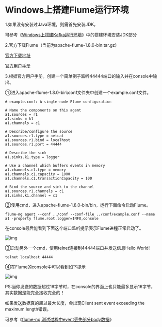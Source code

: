 # Windows上搭建Flume运行环境

1.如果没有安装过Java环境，则需首先安装JDK。

可参考《[Windows上搭建Kafka运行环境](http://www.cnblogs.com/chevin/p/8427684.html)》中的搭建环境安装JDK部分

2.官方下载Flume（当前为apache-flume-1.8.0-bin.tar.gz）

[官方下载地址](http://flume.apache.org/download.html)

[官方用户手册](http://flume.apache.org/documentation.html)

3.根据官方用户手册，创建一个简单例子监听44444端口的输入并在console中输出。

①进入apache-flume-1.8.0-bin\conf文件夹中创建一个example.conf文件。

```
# example.conf: A single-node Flume configuration

# Name the components on this agent
a1.sources = r1
a1.sinks = k1
a1.channels = c1

# Describe/configure the source
a1.sources.r1.type = netcat
a1.sources.r1.bind = localhost
a1.sources.r1.port = 44444

# Describe the sink
a1.sinks.k1.type = logger

# Use a channel which buffers events in memory
a1.channels.c1.type = memory
a1.channels.c1.capacity = 1000
a1.channels.c1.transactionCapacity = 100

# Bind the source and sink to the channel
a1.sources.r1.channels = c1
a1.sinks.k1.channel = c1
```

②使用cmd，进入apache-flume-1.8.0-bin/bin，运行下面命令启动Flume。

```
flume-ng agent --conf ../conf --conf-file ../conf/example.conf --name a1 -property flume.root.logger=INFO,console
```

在console最后能看到下面这个端口监听提示表示Flume进程正常启动了。

![img](https://images2018.cnblogs.com/blog/55799/201803/55799-20180302110326415-44740780.png)

③启动另外一个cmd，使用telnet连接到44444端口并发送信息Hello World!

```
telnet localhost 44444
```

④在Flume的console中可以看到如下提示

![img](https://images2018.cnblogs.com/blog/55799/201803/55799-20180302110802896-1388836872.png)

 PS:当你发送的数据超过16字节时，在console的界面上也只能最多显示16字节，其实数据是能完全接收完全的！

如果发送数据真的超过最大长度，会出现Client sent event exceeding the maximum length错误。

可参考《[flume-ng 测试过程中event丢失部分body数据](http://rjhym.blog.163.com/blog/static/28130232201263042112497/)》

